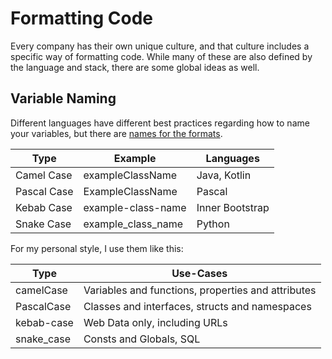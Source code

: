 # Formatting Code

Every company has their own unique culture, and that culture includes a specific way of formatting code. While many of these are also defined by the language and stack, there are some global ideas as well.

## Variable Naming

Different languages have different best practices regarding how to name your variables, but there are [names for the formats](https://www.freecodecamp.org/news/snake-case-vs-camel-case-vs-pascal-case-vs-kebab-case-whats-the-difference/).

| Type | Example | Languages | 
| --- | --- | --- |
| Camel Case | exampleClassName | Java, Kotlin |
| Pascal Case | ExampleClassName | Pascal |
| Kebab Case | example-class-name | Inner Bootstrap |
| Snake Case | example_class_name | Python |

For my personal style, I use them like this:

| Type | Use-Cases |
| --- | --- |
| camelCase | Variables and functions, properties and attributes |
| PascalCase | Classes and interfaces, structs and namespaces |
| kebab-case | Web Data only, including URLs |
| snake_case | Consts and Globals, SQL |